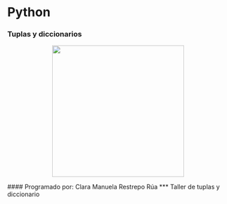 # Python
### Tuplas y diccionarios

<p align="center">
  <img src="https://firebasestorage.googleapis.com/v0/b/pythonjuevescmrr.appspot.com/o/foto2.jpg?alt=media&token=e3deb92d-5a49-44ed-982f-7b97ba51dc10" width="300" height="300">
</p>
#### Programado por: Clara Manuela Restrepo Rúa 
***
Taller de tuplas y diccionario
